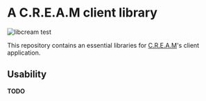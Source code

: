 # A C.R.E.A.M client library

![libcream test](https://github.com/kazuakiishiguro/libcream/workflows/libcream%20test/badge.svg?branch=master)

This repository contains an essential libraries for [C.R.E.A.M](https://github.com/couger-inc/cream)'s client application.

## Usability

**TODO**
